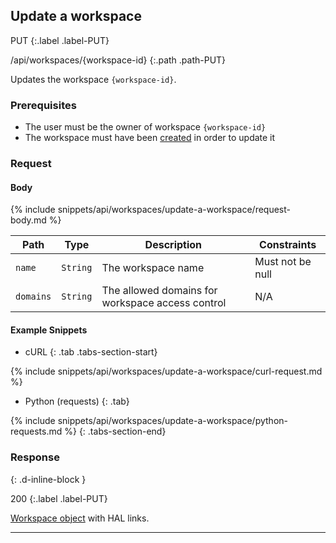 ## Update a workspace

PUT
{:.label .label-PUT}

/api/workspaces/{workspace-id}
{:.path .path-PUT}

Updates the workspace `{workspace-id}`.

### Prerequisites

- The user must be the owner of workspace `{workspace-id}`
- The workspace must have been [created](#create-a-workspace) in order to update it

### Request

#### Body

{% include snippets/api/workspaces/update-a-workspace/request-body.md %}

Path | Type | Description | Constraints
---- | ---- | ----------- | -----------
`name` | `String` | The workspace name | Must not be null
`domains` | `String` | The allowed domains for workspace access control | N/A

#### Example Snippets
- cURL
{: .tab .tabs-section-start}

{% include snippets/api/workspaces/update-a-workspace/curl-request.md %}

- Python (requests)
{: .tab}

{% include snippets/api/workspaces/update-a-workspace/python-requests.md %}
{: .tabs-section-end}

### Response
{: .d-inline-block }

200
{:.label .label-PUT}

[Workspace object](#workspace) with HAL links.

---
